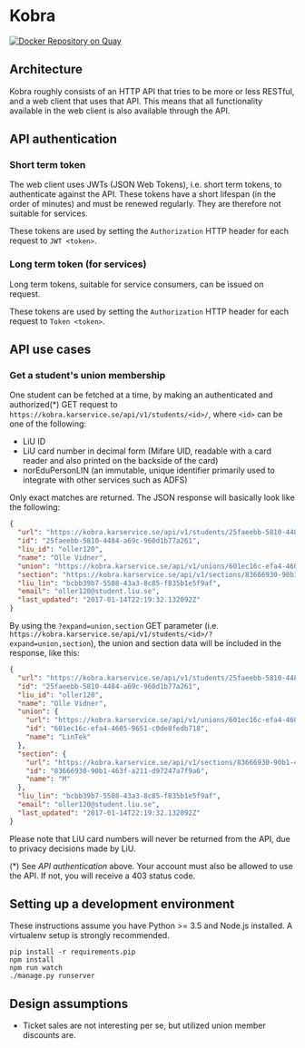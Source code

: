 Kobra
=====
[![Docker Repository on Quay](https://quay.io/repository/karservice/kobra/status "Docker Repository on Quay")](https://quay.io/repository/karservice/kobra)

Architecture
------------
Kobra roughly consists of an HTTP API that tries to be more or less RESTful, and
a web client that uses that API. This means that all functionality available in 
the web client is also available through the API. 

API authentication
------------------
### Short term token
The web client uses JWTs (JSON Web Tokens), i.e. short term tokens, to 
authenticate against the API. These tokens have a short lifespan (in the order 
of minutes) and must be renewed regularly. They are therefore not suitable for 
services.

These tokens are used by setting the `Authorization` HTTP header for each request 
to `JWT <token>`.

### Long term token (for services)
Long term tokens, suitable for service consumers, can be issued on request.

These tokens are used by setting the `Authorization` HTTP header for each request 
to `Token <token>`.

API use cases
-------------
### Get a student's union membership
One student can be fetched at a time, by making an authenticated and authorized(*) GET request to 
`https://kobra.karservice.se/api/v1/students/<id>/`, where `<id>` can be one of 
the following:

* LiU ID
* LiU card number in decimal form (Mifare UID, readable with a card reader and 
also printed on the backside of the card)
* norEduPersonLIN (an immutable, unique identifier primarily used to integrate 
with other services such as ADFS)

Only exact matches are returned. The JSON response will basically look like the 
following:

```json
{
  "url": "https://kobra.karservice.se/api/v1/students/25faeebb-5810-4484-a69c-960d1b77a261/",
  "id": "25faeebb-5810-4484-a69c-960d1b77a261",
  "liu_id": "oller120",
  "name": "Olle Vidner",
  "union": "https://kobra.karservice.se/api/v1/unions/601ec16c-efa4-4605-9651-c0de8fedb718/",
  "section": "https://kobra.karservice.se/api/v1/sections/83666930-90b1-463f-a211-d97247a7f9a6/",
  "liu_lin": "bcbb39b7-5508-43a3-8c85-f835b1e5f9af",
  "email": "oller120@student.liu.se",
  "last_updated": "2017-01-14T22:19:32.132092Z"
}
```

By using the `?expand=union,section` GET parameter (i.e. 
`https://kobra.karservice.se/api/v1/students/<id>/?expand=union,section`), the 
union and section data will be included in the response, like this:

```json
{
  "url": "https://kobra.karservice.se/api/v1/students/25faeebb-5810-4484-a69c-960d1b77a261/",
  "id": "25faeebb-5810-4484-a69c-960d1b77a261",
  "liu_id": "oller120",
  "name": "Olle Vidner",
  "union": {
    "url": "https://kobra.karservice.se/api/v1/unions/601ec16c-efa4-4605-9651-c0de8fedb718/",
    "id": "601ec16c-efa4-4605-9651-c0de8fedb718",
    "name": "LinTek"
  },
  "section": {
    "url": "https://kobra.karservice.se/api/v1/sections/83666930-90b1-463f-a211-d97247a7f9a6/",
    "id": "83666930-90b1-463f-a211-d97247a7f9a6",
    "name": "M"
  },
  "liu_lin": "bcbb39b7-5508-43a3-8c85-f835b1e5f9af",
  "email": "oller120@student.liu.se",
  "last_updated": "2017-01-14T22:19:32.132092Z"
}
```

Please note that LiU card numbers will never be returned from the API, due to 
privacy decisions made by LiU.

(*) See _API authentication_ above. Your account must also be allowed to use the 
API. If not, you will receive a 403 status code.

Setting up a development environment
------------------------------------
These instructions assume you have Python >= 3.5 and Node.js installed. A 
virtualenv setup is strongly recommended. 

    pip install -r requirements.pip
    npm install
    npm run watch
    ./manage.py runserver

Design assumptions
------------------
* Ticket sales are not interesting per se, but utilized union member discounts 
are.
